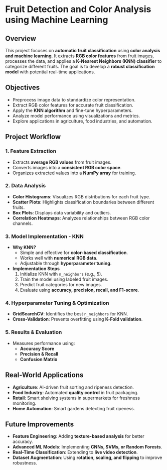 # Fruit Detection and Color Analysis using Machine Learning  

## Overview  
This project focuses on **automatic fruit classification** using **color analysis and machine learning**. It extracts **RGB color features** from fruit images, processes the data, and applies a **K-Nearest Neighbors (KNN) classifier** to categorize different fruits. The goal is to develop a **robust classification model** with potential real-time applications.  

## Objectives  
- Preprocess image data to standardize color representation.  
- Extract RGB color features for accurate fruit classification.  
- Apply the **KNN algorithm** and fine-tune hyperparameters.  
- Analyze model performance using visualizations and metrics.  
- Explore applications in agriculture, food industries, and automation.  

## Project Workflow  

### 1. Feature Extraction  
- Extracts **average RGB values** from fruit images.  
- Converts images into a **consistent RGB color space**.  
- Organizes extracted values into a **NumPy array** for training.  

### 2. Data Analysis  
- **Color Histograms**: Visualizes RGB distributions for each fruit type.  
- **Scatter Plots**: Highlights classification boundaries between different fruits.  
- **Box Plots**: Displays data variability and outliers.  
- **Correlation Heatmaps**: Analyzes relationships between RGB color channels.  

### 3. Model Implementation - KNN  
- **Why KNN?**  
  - Simple and effective for **color-based classification**.  
  - Works well with **numerical RGB data**.  
  - Adjustable through **hyperparameter tuning**.  
- **Implementation Steps**  
  1. Initialize KNN with `n_neighbors` (e.g., 5).  
  2. Train the model using labeled fruit images.  
  3. Predict fruit categories for new images.  
  4. Evaluate using **accuracy, precision, recall, and F1-score**.  

### 4. Hyperparameter Tuning & Optimization  
- **GridSearchCV**: Identifies the best `n_neighbors` for KNN.  
- **Cross-Validation**: Prevents overfitting using **K-Fold validation**.  

### 5. Results & Evaluation  
- Measures performance using:  
  - **Accuracy Score**  
  - **Precision & Recall**  
  - **Confusion Matrix**  

## Real-World Applications  
- **Agriculture**: AI-driven fruit sorting and ripeness detection.  
- **Food Industry**: Automated **quality control** in fruit packaging.  
- **Retail**: Smart shelving systems in supermarkets for freshness monitoring.  
- **Home Automation**: Smart gardens detecting fruit ripeness.  

## Future Improvements  
- **Feature Engineering**: Adding **texture-based analysis** for better accuracy.  
- **Advanced ML Models**: Implementing **CNNs, SVMs, or Random Forests**.  
- **Real-Time Classification**: Extending to **live video detection**.  
- **Dataset Augmentation**: Using **rotation, scaling, and flipping** to improve robustness.
